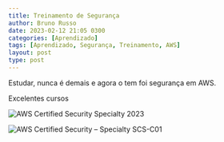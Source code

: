 ```yaml
---
title: Treinamento de Segurança
author: Bruno Russo
date: 2023-02-12 21:05 0300
categories: [Aprendizado]
tags: [Aprendizado, Segurança, Treinamento, AWS]
layout: post
type: post
---
```


Estudar, nunca é demais e agora o tem foi segurança em AWS.

Excelentes cursos

![AWS Certified Security Specialty 2023](https://www.brunorusso.com.br/assets/UC-c6af18f5-4e87-4bb0-a54e-3fc1dafc4486.jpg)

![AWS Certified Security – Specialty SCS-C01](https://www.brunorusso.com.br/assets/UC-1c18813c-9c8a-40a6-99fd-4699eb2b2df8.jpg)

